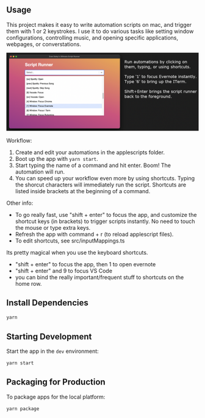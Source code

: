 ## Usage

This project makes it easy to write automation scripts on mac, and trigger them with 1 or 2 keystrokes. I use it to do various tasks like setting window configurations, controlling music, and opening specific applications, webpages, or converstations.

![Running app](AppDescription.png)

Workflow:
1. Create and edit your automations in the applescripts folder.
2. Boot up the app with `yarn start`.
3. Start typing the name of a command and hit enter. Boom! The automation will run.
4. You can speed up your workflow even more by using shortcuts. Typing the shorcut characters will immediately run the script. Shortcuts are listed inside brackets at the beginning of a command. 

Other info:
- To go really fast, use "shift + enter" to focus the app, and customize the shortcut keys (in brackets) to trigger scripts instantly. No need to touch the mouse or type extra keys.
- Refresh the app with command + r (to reload applescript files).
- To edit shortcuts, see src/inputMappings.ts

Its pretty magical when you use the keyboard shortcuts. 
- "shift + enter" to focus the app, then 1 to open evernote
- "shift + enter" and 9 to focus VS Code
- you can bind the really important/frequent stuff to shortcuts on the home row.
 
## Install Dependencies
```bash
yarn
```
 
## Starting Development

Start the app in the `dev` environment:

```bash
yarn start
```

## Packaging for Production

To package apps for the local platform:

```bash
yarn package
```
